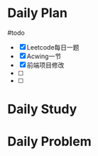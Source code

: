 # Daily Plan
#todo
- [x] Leetcode每日一题
- [x] Acwing一节
- [x] 前端项目修改
- [ ] 
- [ ] 
# Daily Study

# Daily Problem